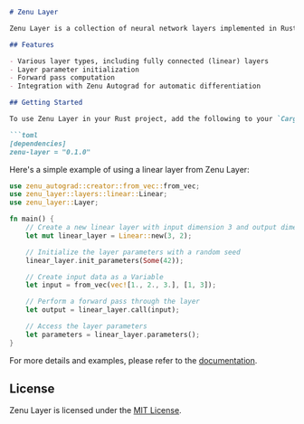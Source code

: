 ```markdown
# Zenu Layer

Zenu Layer is a collection of neural network layers implemented in Rust. It provides building blocks for constructing neural networks and integrates with the Zenu deep learning library.

## Features

- Various layer types, including fully connected (linear) layers
- Layer parameter initialization
- Forward pass computation
- Integration with Zenu Autograd for automatic differentiation

## Getting Started

To use Zenu Layer in your Rust project, add the following to your `Cargo.toml` file:

```toml
[dependencies]
zenu-layer = "0.1.0"
```

Here's a simple example of using a linear layer from Zenu Layer:

```rust
use zenu_autograd::creator::from_vec::from_vec;
use zenu_layer::layers::linear::Linear;
use zenu_layer::Layer;

fn main() {
    // Create a new linear layer with input dimension 3 and output dimension 2
    let mut linear_layer = Linear::new(3, 2);

    // Initialize the layer parameters with a random seed
    linear_layer.init_parameters(Some(42));

    // Create input data as a Variable
    let input = from_vec(vec![1., 2., 3.], [1, 3]);

    // Perform a forward pass through the layer
    let output = linear_layer.call(input);

    // Access the layer parameters
    let parameters = linear_layer.parameters();
}
```

For more details and examples, please refer to the [documentation](https://docs.rs/zenu-layer).

## License

Zenu Layer is licensed under the [MIT License](LICENSE).
